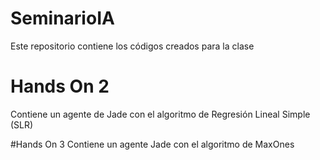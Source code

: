 # SeminarioIA
Este repositorio contiene los códigos creados para la clase

# Hands On 2
Contiene un agente de Jade con el algoritmo de Regresión Lineal Simple (SLR)

#Hands On 3
Contiene un agente Jade con el algoritmo de MaxOnes
